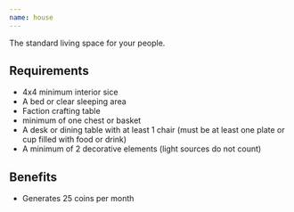 ```yaml
---
name: house
---
```


The standard living space for your people.

## Requirements
- 4x4 minimum interior sice
- A bed or clear sleeping area
- Faction crafting table
- minimum of one chest or basket
- A desk or dining table with at least 1 chair (must be at least one plate or cup filled with food or drink)
- A minimum of 2 decorative elements (light sources do not count)

## Benefits
- Generates 25 coins per month
